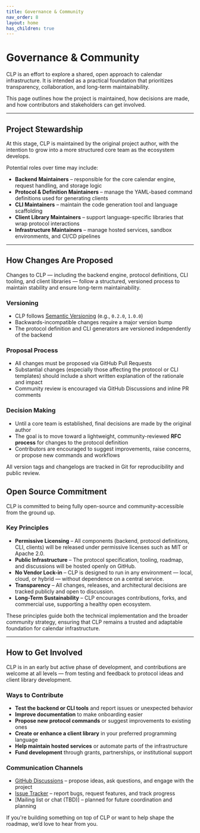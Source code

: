 ```yaml
---
title: Governance & Community 
nav_order: 8
layout: home
has_children: true
---
```


# Governance & Community

CLP is an effort to explore a shared, open approach to calendar infrastructure. 
It is intended as a practical foundation that prioritizes transparency, collaboration, and long-term maintainability.

This page outlines how the project is maintained, how decisions are made, and how contributors and stakeholders can get involved.


---

## Project Stewardship

At this stage, CLP is maintained by the original project author, with the intention to grow into a more structured core team as the ecosystem develops.

Potential roles over time may include:

- **Backend Maintainers** – responsible for the core calendar engine, request handling, and storage logic
- **Protocol & Definition Maintainers** – manage the YAML-based command definitions used for generating clients
- **CLI Maintainers** – maintain the code generation tool and language scaffolding
- **Client Library Maintainers** – support language-specific libraries that wrap protocol interactions
- **Infrastructure Maintainers** – manage hosted services, sandbox environments, and CI/CD pipelines

---

## How Changes Are Proposed

Changes to CLP — including the backend engine, protocol definitions, CLI tooling, and client libraries — follow a structured, versioned process to maintain stability and ensure long-term maintainability.

### Versioning

- CLP follows [Semantic Versioning](https://semver.org/) (e.g., `0.2.0`, `1.0.0`)
- Backwards-incompatible changes require a major version bump
- The protocol definition and CLI generators are versioned independently of the backend

### Proposal Process

- All changes must be proposed via GitHub Pull Requests
- Substantial changes (especially those affecting the protocol or CLI templates) should include a short written explanation of the rationale and impact
- Community review is encouraged via GitHub Discussions and inline PR comments

### Decision Making

- Until a core team is established, final decisions are made by the original author
- The goal is to move toward a lightweight, community-reviewed **RFC process** for changes to the protocol definition
- Contributors are encouraged to suggest improvements, raise concerns, or propose new commands and workflows

All version tags and changelogs are tracked in Git for reproducibility and public review.

## Open Source Commitment

CLP is committed to being fully open-source and community-accessible from the ground up.

### Key Principles

- **Permissive Licensing** – All components (backend, protocol definitions, CLI, clients) will be released under permissive licenses such as MIT or Apache 2.0.
- **Public Infrastructure** – The protocol specification, tooling, roadmap, and discussions will be hosted openly on GitHub.
- **No Vendor Lock-in** – CLP is designed to run in any environment — local, cloud, or hybrid — without dependence on a central service.
- **Transparency** – All changes, releases, and architectural decisions are tracked publicly and open to discussion.
- **Long-Term Sustainability** – CLP encourages contributions, forks, and commercial use, supporting a healthy open ecosystem.

These principles guide both the technical implementation and the broader community strategy, ensuring that CLP remains a trusted and adaptable foundation for calendar infrastructure.

---

## How to Get Involved

CLP is in an early but active phase of development, and contributions are welcome at all levels — from testing and feedback to protocol ideas and client library development.

### Ways to Contribute

- **Test the backend or CLI tools** and report issues or unexpected behavior
- **Improve documentation** to make onboarding easier
- **Propose new protocol commands** or suggest improvements to existing ones
- **Create or enhance a client library** in your preferred programming language
- **Help maintain hosted services** or automate parts of the infrastructure
- **Fund development** through grants, partnerships, or institutional support

### Communication Channels

- [GitHub Discussions](#) – propose ideas, ask questions, and engage with the project
- [Issue Tracker](#) – report bugs, request features, and track progress
- [Mailing list or chat (TBD)] – planned for future coordination and planning

If you're building something on top of CLP or want to help shape the roadmap, we’d love to hear from you.